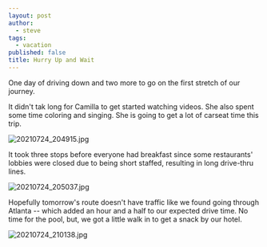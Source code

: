 ```yaml
---
layout: post
author:
  - steve
tags:
  - vacation
published: false
title: Hurry Up and Wait
---
```

One day of driving down and two more to go on the first stretch of our journey.

It didn't tak long for Camilla to get started watching videos. She also spent some time coloring and singing. She is going to get a lot of carseat time this trip.

![20210724_204915.jpg]({{site.baseurl}}/assets/media/20210724_204915.jpg)


It took three stops before everyone had breakfast since some restaurants' lobbies were closed due to being short staffed, resulting in long drive-thru lines.

![20210724_205037.jpg]({{site.baseurl}}/assets/media/20210724_205037.jpg)

Hopefully tomorrow's route doesn't have traffic like we found going through Atlanta -- which added an hour and a half to our expected drive time.  No time for the pool, but, we got a little walk in to get a snack by our hotel.

![20210724_210138.jpg]({{site.baseurl}}/assets/media/20210724_210138.jpg)





